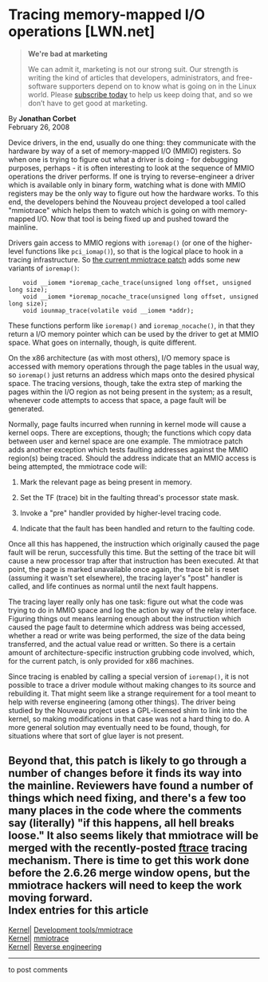 # Tracing memory-mapped I/O operations [LWN.net]

> **We're bad at marketing**
> 
> We can admit it, marketing is not our strong suit. Our strength is writing the kind of articles that developers, administrators, and free-software supporters depend on to know what is going on in the Linux world. Please [subscribe today](/Promo/nsn-bad/subscribe) to help us keep doing that, and so we don’t have to get good at marketing. 

By **Jonathan Corbet**  
February 26, 2008 

Device drivers, in the end, usually do one thing: they communicate with the hardware by way of a set of memory-mapped I/O (MMIO) registers. So when one is trying to figure out what a driver is doing - for debugging purposes, perhaps - it is often interesting to look at the sequence of MMIO operations the driver performs. If one is trying to reverse-engineer a driver which is available only in binary form, watching what is done with MMIO registers may be the only way to figure out how the hardware works. To this end, the developers behind the Nouveau project developed a tool called "mmiotrace" which helps them to watch which is going on with memory-mapped I/O. Now that tool is being fixed up and pushed toward the mainline. 

Drivers gain access to MMIO regions with `ioremap()` (or one of the higher-level functions like `pci_iomap()`), so that is the logical place to hook in a tracing infrastructure. So [the current mmiotrace patch](http://lwn.net/Articles/270647/) adds some new variants of `ioremap()`: 
    
    
        void __iomem *ioremap_cache_trace(unsigned long offset, unsigned long size);
        void __iomem *ioremap_nocache_trace(unsigned long offset, unsigned long size);
        void iounmap_trace(volatile void __iomem *addr);
    

These functions perform like `ioremap()` and `ioremap_nocache()`, in that they return a I/O memory pointer which can be used by the driver to get at MMIO space. What goes on internally, though, is quite different. 

On the x86 architecture (as with most others), I/O memory space is accessed with memory operations through the page tables in the usual way, so `ioremap()` just returns an address which maps onto the desired physical space. The tracing versions, though, take the extra step of marking the pages within the I/O region as not being present in the system; as a result, whenever code attempts to access that space, a page fault will be generated. 

Normally, page faults incurred when running in kernel mode will cause a kernel oops. There are exceptions, though; the functions which copy data between user and kernel space are one example. The mmiotrace patch adds another exception which tests faulting addresses against the MMIO region(s) being traced. Should the address indicate that an MMIO access is being attempted, the mmiotrace code will: 

  1. Mark the relevant page as being present in memory. 

  2. Set the TF (trace) bit in the faulting thread's processor state mask. 

  3. Invoke a "pre" handler provided by higher-level tracing code. 

  4. Indicate that the fault has been handled and return to the faulting code. 




Once all this has happened, the instruction which originally caused the page fault will be rerun, successfully this time. But the setting of the trace bit will cause a new processor trap after that instruction has been executed. At that point, the page is marked unavailable once again, the trace bit is reset (assuming it wasn't set elsewhere), the tracing layer's "post" handler is called, and life continues as normal until the next fault happens. 

The tracing layer really only has one task: figure out what the code was trying to do in MMIO space and log the action by way of the relay interface. Figuring things out means learning enough about the instruction which caused the page fault to determine which address was being accessed, whether a read or write was being performed, the size of the data being transferred, and the actual value read or written. So there is a certain amount of architecture-specific instruction grubbing code involved, which, for the current patch, is only provided for x86 machines. 

Since tracing is enabled by calling a special version of `ioremap()`, it is not possible to trace a driver module without making changes to its source and rebuilding it. That might seem like a strange requirement for a tool meant to help with reverse engineering (among other things). The driver being studied by the Nouveau project uses a GPL-licensed shim to link into the kernel, so making modifications in that case was not a hard thing to do. A more general solution may eventually need to be found, though, for situations where that sort of glue layer is not present. 

Beyond that, this patch is likely to go through a number of changes before it finds its way into the mainline. Reviewers have found a number of things which need fixing, and there's a few too many places in the code where the comments say (literally) "if this happens, all hell breaks loose." It also seems likely that mmiotrace will be merged with the recently-posted [ftrace](/Articles/270971/) tracing mechanism. There is time to get this work done before the 2.6.26 merge window opens, but the mmiotrace hackers will need to keep the work moving forward.  
Index entries for this article  
---  
[Kernel](/Kernel/Index)| [Development tools/mmiotrace](/Kernel/Index#Development_tools-mmiotrace)  
[Kernel](/Kernel/Index)| [mmiotrace](/Kernel/Index#mmiotrace)  
[Kernel](/Kernel/Index)| [Reverse engineering](/Kernel/Index#Reverse_engineering)  
  


* * *

to post comments 
